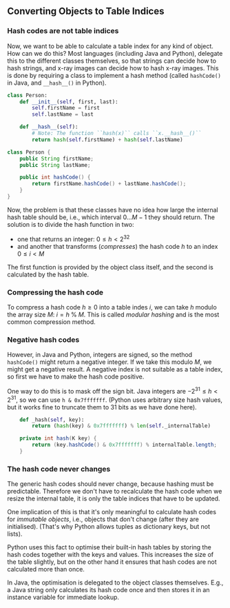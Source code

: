 
## Converting Objects to Table Indices

### Hash codes are not table indices

Now, we want to be able to calculate a table index for any kind of
object. How can we do this? Most languages (including Java and Python),
delegate this to the different classes themselves, so that strings can
decide how to hash strings, and x-ray images can decide how to hash
x-ray images. This is done by requiring a class to implement a hash
method (called `hashCode()` in Java, and `__hash__()` in Python).

```python
class Person:
    def __init__(self, first, last):
        self.firstName = first
        self.lastName = last

    def __hash__(self):
        # Note: The function ``hash(x)`` calls ``x.__hash__()``
        return hash(self.firstName) + hash(self.lastName)
```

```java
class Person {
    public String firstName;
    public String lastName;

    public int hashCode() {
        return firstName.hashCode() + lastName.hashCode();
    }
}
```



Now, the problem is that these classes have no idea how large the
internal hash table should be, i.e., which interval $0\ldots M-1$ they
should return. The solution is to divide the hash function in two:

-   one that returns an integer: $0\leq h < 2^{32}$
-   and another that transforms (*compresses*) the hash code $h$ to an
    index $0\leq i< M$

The first function is provided by the object class itself, and the
second is calculated by the hash table.

### Compressing the hash code

To compress a hash code $h\geq 0$ into a table indes $i$, we can take
$h$ modulo the array size $M$: $i = h \; \% \; M$. This is called
*modular hashing* and is the most common compression method.

### Negative hash codes

However, in Java and Python, integers are signed, so the method
`hashCode()` might return a negative integer. If we take this modulo
$M$, we might get a negative result. A negative index is not suitable as
a table index, so first we have to make the hash code positive.

One way to do this is to mask off the sign bit. Java integers are
$-2^{31}\leq h<2^{31}$, so we can use `h & 0x7fffffff`. (Python uses
arbitrary size hash values, but it works fine to truncate them to 31
bits as we have done here).

```python
    def _hash(self, key):
        return (hash(key) & 0x7fffffff) % len(self._internalTable)
```

```java
    private int hash(K key) {
        return (key.hashCode() & 0x7fffffff) % internalTable.length;
    }
```



### The hash code never changes

The generic hash codes should never change, because hashing must be
predictable. Therefore we don't have to recalculate the hash code when
we resize the internal table, it is only the table indices that have to
be updated.

One implication of this is that it's only meaningful to calculate hash
codes for *immutable objects*, i.e., objects that don't change (after
they are initialised). (That's why Python allows tuples as dictionary
keys, but not lists).

Python uses this fact to optimise their built-in hash tables by storing
the hash codes together with the keys and values. This increases the
size of the table slightly, but on the other hand it ensures that hash
codes are not calculated more than once.

In Java, the optimisation is delegated to the object classes themselves.
E.g., a Java string only calculates its hash code once and then stores
it in an instance variable for immediate lookup.
